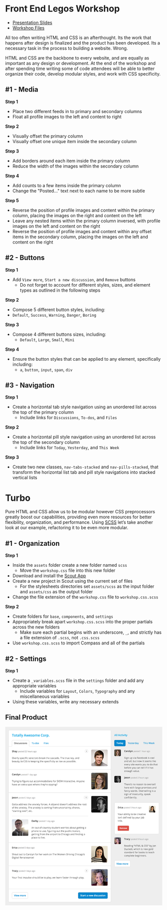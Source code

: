 # Front End Legos Workshop

* [Presentation Slides](https://speakerdeck.com/shayhowe/front-end-legos-workshop-reusable-html-and-css)
* [Workshop Files](https://github.com/shayhowe/front-end-legos-workshop/archive/master.zip)

All too often writing HTML and CSS is an afterthought. Its the work that happens after design is finalized and the product has been developed. Its a necessary task in the process to building a website. Wrong.

HTML and CSS are the backbone to every website, and are equally as important as any design or development. At the end of the workshop and after spending time writing some of code attendees will be able to better organize their code, develop modular styles, and work with CSS specificity.

## #1 - Media

**Step 1**

* Place two different feeds in to primary and secondary columns
* Float all profile images to the left and content to right

**Step 2**

* Visually offset the primary column
* Visually offset one unique item inside the secondary column

**Step 3**

* Add borders around each item inside the primary column
* Reduce the width of the images within the secondary column

**Step 4**

* Add counts to a few items inside the primary column
* Change the "Posted&hellip;" text next to each name to be more subtle

**Step 5**

* Reverse the position of profile images and content within the primary column, placing the images on the right and content on the left
* Leave any nested items within the primary column inversed, with profile images on the left and content on the right
* Reverse the position of profile images and content within any offset items in the secondary column, placing the images on the left and content on the right

## #2 - Buttons

**Step 1**

* Add `View more`, `Start a new discussion`, and `Remove` buttons
  * Do not forget to account for different styles, sizes, and element types as outlined in the following steps

**Step 2**

* Compose 5 different button styles, including:
 * `Default`, `Success`, `Warning`, `Danger`, `Boring`

**Step 3**

* Compose 4 different buttons sizes, including:
  * `Default`, `Large`, `Small`, `Mini`

**Step 4**

* Ensure the button styles that can be applied to any element, specifically including:
  * `a`, `button`, `input`, `span`, `div`

## #3 - Navigation

**Step 1**

* Create a horizontal tab style navigation using an unordered list across the top of the primary column
  * Include links for `Discussions`, `To-dos`, and `Files`

**Step 2**

* Create a horizontal pill style navigation using an unordered list across the top of the secondary column
  * Include links for `Today`, `Yesterday`, and `This Week`

**Step 3**

* Create two new classes, `nav-tabs-stacked` and `nav-pills-stacked`, that transform the horizontal list tab and pill style navigations into stacked vertical lists

# Turbo

Pure HTML and CSS allow us to be modular however CSS preprocessors greatly boost our capabilities, providing even more resources for better flexibility, organization, and performance. Using [SCSS](http://sass-lang.com/) let&#8217;s take another look at our example, refactoring it to be even more modular.

## #1 - Organization

**Step 1**

* Inside the `assets` folder create a new folder named `scss`
  * Move the `workshop.css` file into this new folder
* Download and install the [Scout App](http://mhs.github.io/scout-app/)
* Create a new project in Scout using the current set of files
  * For the stylesheets directories set `assets/scss` as the input folder and `assets/css` as the output folder
* Change the file extension of the `workshop.css` file to `workshop.css.scss`

**Step 2**

* Create folders for `base`, `components`, and `settings`
* Appropriately break apart `workshop.css.scss` into the proper partials across the new folders
  * Make sure each partial begins with an underscore, `_`, and strictly has a file extension of `.scss`, not `.css.scss`
* Use `workshop.css.scss` to import Compass and all of the partials

## #2 - Settings

**Step 1**

* Create a `_variables.scss` file in the `settings` folder and add any appropriate variables
  * Include variables for  `Layout`, `Colors`, `Typography` and any miscellaneous variables
* Using these variables, write any necessary extends




























## Final Product

![Workshop Final Product Screenshot](screenshot.png)

